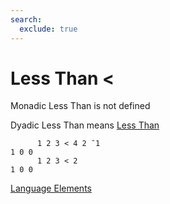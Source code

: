 ```yaml
---
search:
  exclude: true
---
```

<h1 class="heading"><span class="name">Less Than</span> <span class="command"><</span></h1>

Monadic Less Than is not defined

Dyadic Less Than means
[Less Than](../primitive-functions/less-than.md)
```apl
      1 2 3 < 4 2 ¯1
1 0 0
      1 2 3 < 2
1 0 0
```
[Language Elements](../glyphs.md)


